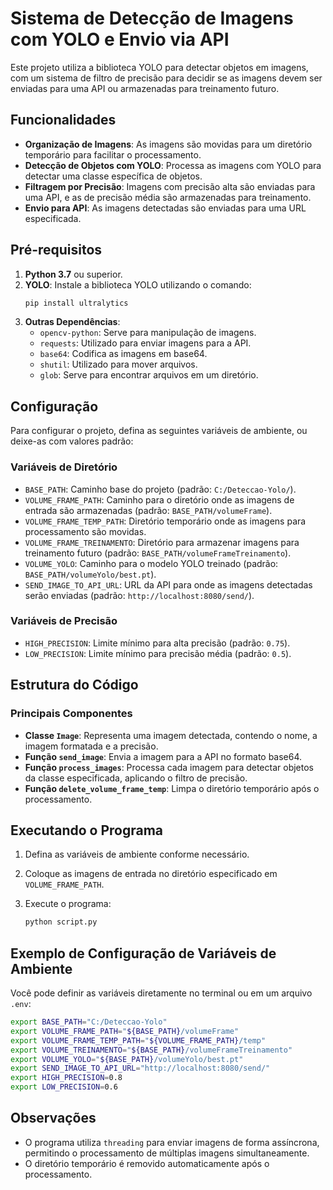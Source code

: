 # Sistema de Detecção de Imagens com YOLO e Envio via API

Este projeto utiliza a biblioteca YOLO para detectar objetos em imagens, com um sistema de filtro de precisão para decidir se as imagens devem ser enviadas para uma API ou armazenadas para treinamento futuro.

## Funcionalidades

- **Organização de Imagens**: As imagens são movidas para um diretório temporário para facilitar o processamento.
- **Detecção de Objetos com YOLO**: Processa as imagens com YOLO para detectar uma classe específica de objetos.
- **Filtragem por Precisão**: Imagens com precisão alta são enviadas para uma API, e as de precisão média são armazenadas para treinamento.
- **Envio para API**: As imagens detectadas são enviadas para uma URL especificada.

## Pré-requisitos

1. **Python 3.7** ou superior.
2. **YOLO**: Instale a biblioteca YOLO utilizando o comando:
   ```bash
   pip install ultralytics
   ```
3. **Outras Dependências**:
   - `opencv-python`: Serve para manipulação de imagens.
   - `requests`: Utilizado para enviar imagens para a API.
   - `base64`: Codifica as imagens em base64.
   - `shutil`: Utilizado para mover arquivos.
   - `glob`: Serve para encontrar arquivos em um diretório.

## Configuração

Para configurar o projeto, defina as seguintes variáveis de ambiente, ou deixe-as com valores padrão:

### Variáveis de Diretório

- `BASE_PATH`: Caminho base do projeto (padrão: `C:/Deteccao-Yolo/`).
- `VOLUME_FRAME_PATH`: Caminho para o diretório onde as imagens de entrada são armazenadas (padrão: `BASE_PATH/volumeFrame`).
- `VOLUME_FRAME_TEMP_PATH`: Diretório temporário onde as imagens para processamento são movidas.
- `VOLUME_FRAME_TREINAMENTO`: Diretório para armazenar imagens para treinamento futuro (padrão: `BASE_PATH/volumeFrameTreinamento`).
- `VOLUME_YOLO`: Caminho para o modelo YOLO treinado (padrão: `BASE_PATH/volumeYolo/best.pt`).
- `SEND_IMAGE_TO_API_URL`: URL da API para onde as imagens detectadas serão enviadas (padrão: `http://localhost:8080/send/`).

### Variáveis de Precisão

- `HIGH_PRECISION`: Limite mínimo para alta precisão (padrão: `0.75`).
- `LOW_PRECISION`: Limite mínimo para precisão média (padrão: `0.5`).

## Estrutura do Código

### Principais Componentes

- **Classe `Image`**: Representa uma imagem detectada, contendo o nome, a imagem formatada e a precisão.
- **Função `send_image`**: Envia a imagem para a API no formato base64.
- **Função `process_images`**: Processa cada imagem para detectar objetos da classe especificada, aplicando o filtro de precisão.
- **Função `delete_volume_frame_temp`**: Limpa o diretório temporário após o processamento.

## Executando o Programa

1. Defina as variáveis de ambiente conforme necessário.
2. Coloque as imagens de entrada no diretório especificado em `VOLUME_FRAME_PATH`.
3. Execute o programa:

   ```bash
   python script.py
   ```

## Exemplo de Configuração de Variáveis de Ambiente

Você pode definir as variáveis diretamente no terminal ou em um arquivo `.env`:

```bash
export BASE_PATH="C:/Deteccao-Yolo"
export VOLUME_FRAME_PATH="${BASE_PATH}/volumeFrame"
export VOLUME_FRAME_TEMP_PATH="${VOLUME_FRAME_PATH}/temp"
export VOLUME_TREINAMENTO="${BASE_PATH}/volumeFrameTreinamento"
export VOLUME_YOLO="${BASE_PATH}/volumeYolo/best.pt"
export SEND_IMAGE_TO_API_URL="http://localhost:8080/send/"
export HIGH_PRECISION=0.8
export LOW_PRECISION=0.6

```

## Observações

- O programa utiliza `threading` para enviar imagens de forma assíncrona, permitindo o processamento de múltiplas imagens simultaneamente.
- O diretório temporário é removido automaticamente após o processamento.
